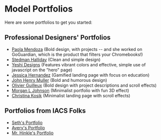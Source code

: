 # Model Portfolios

Here are some portfolios to get you started:

## Professional Designers' Portfolios

- <a href="http://paolamendoza.com/about" target="_blank">Paola Mendoza</a> (Bold design, with projects -- and she worked on GoGuardian, which is the product that filters your Chromebooks!)
- <a href="https://stedmanhalliday.com/" target="_blank">Stedman Halliday</a> (Clean and simple design)
- <a href="https://www.yeshidesigns.com/" target="_blank">Yeshi Designs</a> (Features vibrant colors and effective, simple use of javascript on the "hero" page)
- <a href="https://www.jessicahernandez.me/" target="_blank">Jessica Hernandez</a> (Gamified landing page with focus on education)
- <a href="https://johnhenrymuller.com/johnhenrymuller" target="_blank">John Henry Muller</a> (Bold and humorous design)
- <a href="https://www.olivier-guilleux.com/" target="_blank">Olivier Guilleux</a> (Bold design with project descriptions and scroll effects)
- <a href="http://www.morganljohnson.com/" target="_blank">Morgan L Johnson</a> (Minimalist portfolio with fun 3D effect)
- <a href="https://www.bychristinakosik.com/" target="_blank">Christina Kosik</a> (Minimalist landing page with scroll effects)

## Portfolios from IACS Folks

- <a href="https://sethlupo.dev/?authuser=0#me" target="_blank">Seth's Portfolio</a>
- <a href="https://superlative-torte-eeee5f.netlify.app/" target="_blank">Avery's Portfolio</a> 
- <a href="https://tomhinkle.net" target="_blank">Mr. Hinkle's Portfolio</a>
